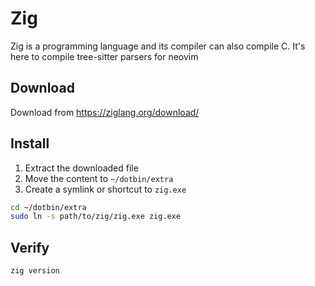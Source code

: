 # Zig
Zig is a programming language and its compiler can also compile C.
It's here to compile tree-sitter parsers for neovim

## Download
Download from https://ziglang.org/download/

## Install
1. Extract the downloaded file
2. Move the content to `~/dotbin/extra`
3. Create a symlink or shortcut to `zig.exe`

```bash
cd ~/dotbin/extra
sudo ln -s path/to/zig/zig.exe zig.exe
```

## Verify
```bash
zig version
```
